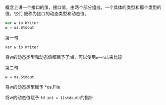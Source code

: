 概念上讲一个接口的值，接口值，由两个部分组成，一个具体的类型和那个类型的值。它们 被称为接口的动态类型和动态值。

```go
var w io.Writer
w = os.Stdout
```

第一句

```
var w io.Writer
```

将w的动态类型和动态值都赋予了nil，可以使用`w==nil`来比较

第二句

```
w = os.Stdout
```

将w的动态类型赋予 *os.File

将w的动态值赋予 `fd int = 1(stdout)`的指针